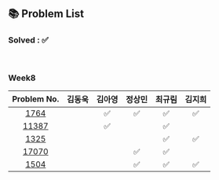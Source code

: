 ## 📚 Problem List 

### Solved : ✅

<br>

### Week8

|Problem No.|김동욱|김아영|정상민|최규림|김지희|
|:-----------:|:-----:|:----:|:----:|:----:|:----:|
|[1764](https://www.acmicpc.net/problem/1764)|   |✅   | ✅ | ✅ |✅  |
|[11387](https://www.acmicpc.net/problem/11387)|   | ✅  |  | ✅ |  |
|[1325](https://www.acmicpc.net/problem/1325)|   |   |  | ✅ |✅  |
|[17070](https://www.acmicpc.net/problem/17070)|   |   |✅  | ✅ |  |
|[1504](https://www.acmicpc.net/problem/1504)|   |  |✅  | ✅ |✅  |

